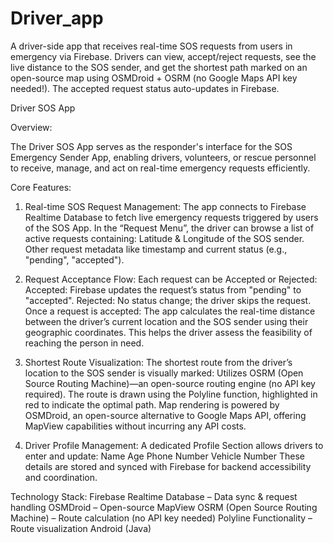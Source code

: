 # Driver_app
A driver-side app that receives real-time SOS requests from users in emergency via Firebase. Drivers can view, accept/reject requests, see the live distance to the SOS sender, and get the shortest path marked on an open-source map using OSMDroid + OSRM (no Google Maps API key needed!). The accepted request status auto-updates in Firebase.

Driver SOS App

Overview:

The Driver SOS App serves as the responder's interface for the SOS Emergency Sender App, enabling drivers, volunteers, or rescue personnel to receive, manage, and act on real-time emergency requests efficiently.

Core Features:

1. Real-time SOS Request Management:
The app connects to Firebase Realtime Database to fetch live emergency requests triggered by users of the SOS App.
In the “Request Menu”, the driver can browse a list of active requests containing:
Latitude & Longitude of the SOS sender.
Other request metadata like timestamp and current status (e.g., "pending", "accepted").

2. Request Acceptance Flow:
Each request can be Accepted or Rejected:
Accepted: Firebase updates the request’s status from "pending" to "accepted".
Rejected: No status change; the driver skips the request.
Once a request is accepted:
The app calculates the real-time distance between the driver’s current location and the SOS sender using their geographic coordinates.
This helps the driver assess the feasibility of reaching the person in need.

3. Shortest Route Visualization:
The shortest route from the driver’s location to the SOS sender is visually marked:
Utilizes OSRM (Open Source Routing Machine)—an open-source routing engine (no API key required).
The route is drawn using the Polyline function, highlighted in red to indicate the optimal path.
Map rendering is powered by OSMDroid, an open-source alternative to Google Maps API, offering MapView capabilities without incurring any API costs.

4. Driver Profile Management:
A dedicated Profile Section allows drivers to enter and update:
Name
Age
Phone Number
Vehicle Number
These details are stored and synced with Firebase for backend accessibility and coordination.

Technology Stack:
Firebase Realtime Database – Data sync & request handling
OSMDroid – Open-source MapView
OSRM (Open Source Routing Machine) – Route calculation (no API key needed)
Polyline Functionality – Route visualization
Android (Java)
